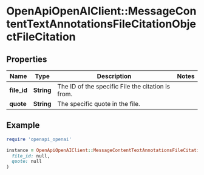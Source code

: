 # OpenApiOpenAIClient::MessageContentTextAnnotationsFileCitationObjectFileCitation

## Properties

| Name | Type | Description | Notes |
| ---- | ---- | ----------- | ----- |
| **file_id** | **String** | The ID of the specific File the citation is from. |  |
| **quote** | **String** | The specific quote in the file. |  |

## Example

```ruby
require 'openapi_openai'

instance = OpenApiOpenAIClient::MessageContentTextAnnotationsFileCitationObjectFileCitation.new(
  file_id: null,
  quote: null
)
```

